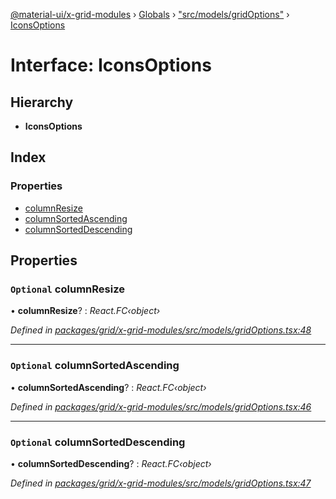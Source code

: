 [@material-ui/x-grid-modules](../README.md) › [Globals](../globals.md) › ["src/models/gridOptions"](../modules/_src_models_gridoptions_.md) › [IconsOptions](_src_models_gridoptions_.iconsoptions.md)

# Interface: IconsOptions

## Hierarchy

* **IconsOptions**

## Index

### Properties

* [columnResize](_src_models_gridoptions_.iconsoptions.md#optional-columnresize)
* [columnSortedAscending](_src_models_gridoptions_.iconsoptions.md#optional-columnsortedascending)
* [columnSortedDescending](_src_models_gridoptions_.iconsoptions.md#optional-columnsorteddescending)

## Properties

### `Optional` columnResize

• **columnResize**? : *React.FC‹object›*

*Defined in [packages/grid/x-grid-modules/src/models/gridOptions.tsx:48](https://github.com/mui-org/material-ui-x/blob/a679779/packages/grid/x-grid-modules/src/models/gridOptions.tsx#L48)*

___

### `Optional` columnSortedAscending

• **columnSortedAscending**? : *React.FC‹object›*

*Defined in [packages/grid/x-grid-modules/src/models/gridOptions.tsx:46](https://github.com/mui-org/material-ui-x/blob/a679779/packages/grid/x-grid-modules/src/models/gridOptions.tsx#L46)*

___

### `Optional` columnSortedDescending

• **columnSortedDescending**? : *React.FC‹object›*

*Defined in [packages/grid/x-grid-modules/src/models/gridOptions.tsx:47](https://github.com/mui-org/material-ui-x/blob/a679779/packages/grid/x-grid-modules/src/models/gridOptions.tsx#L47)*
